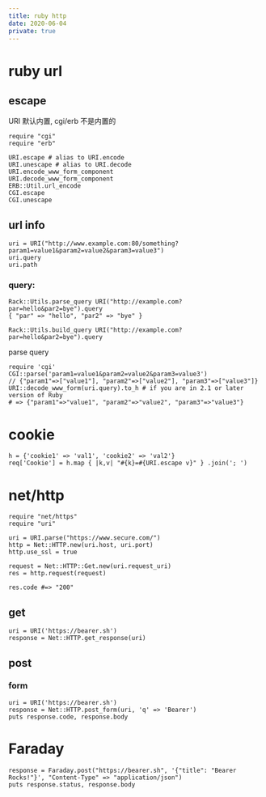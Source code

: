 ```yaml
---
title: ruby http
date: 2020-06-04
private: true
---
```

# ruby url
## escape
URI 默认内置, cgi/erb 不是内置的

    require "cgi"
    require "erb"

    URI.escape # alias to URI.encode
    URI.unescape # alias to URI.decode
    URI.encode_www_form_component
    URI.decode_www_form_component
    ERB::Util.url_encode
    CGI.escape
    CGI.unescape

## url info
    uri = URI("http://www.example.com:80/something?param1=value1&param2=value2&param3=value3")
    uri.query
    uri.path

### query:
    Rack::Utils.parse_query URI("http://example.com?par=hello&par2=bye").query
    { "par" => "hello", "par2" => "bye" } 

    Rack::Utils.build_query URI("http://example.com?par=hello&par2=bye").query

parse query

    require 'cgi'
    CGI::parse('param1=value1&param2=value2&param3=value3')
    // {"param1"=>["value1"], "param2"=>["value2"], "param3"=>["value3"]}
    URI::decode_www_form(uri.query).to_h # if you are in 2.1 or later version of Ruby
    # => {"param1"=>"value1", "param2"=>"value2", "param3"=>"value3"}




# cookie
    h = {'cookie1' => 'val1', 'cookie2' => 'val2'}
    req['Cookie'] = h.map { |k,v| "#{k}=#{URI.escape v}" } .join('; ')

# net/http
    require "net/https"
    require "uri"

    uri = URI.parse("https://www.secure.com/")
    http = Net::HTTP.new(uri.host, uri.port)
    http.use_ssl = true

    request = Net::HTTP::Get.new(uri.request_uri)
    res = http.request(request)

    res.code #=> "200"

## get
    uri = URI('https://bearer.sh')
    response = Net::HTTP.get_response(uri)

## post
### form
    uri = URI('https://bearer.sh')
    response = Net::HTTP.post_form(uri, 'q' => 'Bearer')
    puts response.code, response.body

# Faraday
    response = Faraday.post("https://bearer.sh", '{"title": "Bearer Rocks!"}', "Content-Type" => "application/json")
    puts response.status, response.body